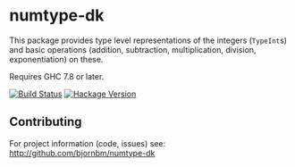 numtype-dk
==========

This package provides type level representations of the integers
(`TypeInt`s) and basic operations (addition, subtraction, multiplication,
division, exponentiation) on these.

Requires GHC 7.8 or later.


[![Build Status](https://travis-ci.org/bjornbm/numtype-dk.svg?branch=master)](https://travis-ci.org/bjornbm/numtype-dk)
[![Hackage Version](https://img.shields.io/hackage/v/numtype-dk.svg)](http://hackage.haskell.org/package/numtype-dk)

Contributing
------------

For project information (code, issues) see:
  http://github.com/bjornbm/numtype-dk
